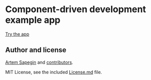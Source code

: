 # Component-driven development example app

[Try the app](https://sapegin.github.io/component-driven-development)

## Author and license

[Artem Sapegin](http://sapegin.me) and [contributors](https://github.com/sapegin/component-driven-development/graphs/contributors).

MIT License, see the included [License.md](License.md) file.
